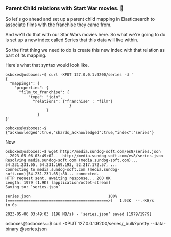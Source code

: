### Parent Child relations with Start War movies. 🎥  


So let's go ahead and set up a parent child mapping in Elasticsearch to associate films with the franchise they came from.

And we'll do that with our Star Wars movies here. So what we're going to do is set up a new index called Series that this data will live within.


So the first thing we need to do is create this new index with that relation as part of its mapping.

Here's what that syntax would look like.
```
osboxes@osboxes:~$ curl -XPUT 127.0.0.1:9200/series -d '
{
  "mappings": {
    "properties": {
      "film_to_franchise": {
          "type": "join",
            "relations": {"franchise" : "film"}
                            }
                  }
              }
}'

osboxes@osboxes:~$ {"acknowledged":true,"shards_acknowledged":true,"index":"series"}
```

Now 

```
osboxes@osboxes:~$ wget http://media.sundog-soft.com/es8/series.json
--2023-05-06 03:49:02--  http://media.sundog-soft.com/es8/series.json
Resolving media.sundog-soft.com (media.sundog-soft.com)... 54.231.231.65, 54.231.169.193, 52.217.172.57, ...
Connecting to media.sundog-soft.com (media.sundog-soft.com)|54.231.231.65|:80... connected.
HTTP request sent, awaiting response... 200 OK
Length: 1979 (1.9K) [application/octet-stream]
Saving to: ‘series.json’

series.json                                  100%[============================================>]   1.93K  --.-KB/s    in 0s

2023-05-06 03:49:03 (196 MB/s) - ‘series.json’ saved [1979/1979]

```` 

osboxes@osboxes:~$ curl -XPUT 127.0.0.1:9200/series/_bulk?pretty --data-binary @series.json
